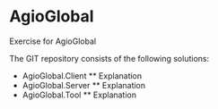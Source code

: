 # AgioGlobal
Exercise for AgioGlobal

The GIT repository consists of the following solutions:

* AgioGlobal.Client
** Explanation
* AgioGlobal.Server
** Explanation
* AgioGlobal.Tool
** Explanation